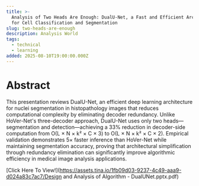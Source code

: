 ```yaml
---
title: >-
  Analysis of Two Heads Are Enough: DualU-Net, a Fast and Efficient Architecture
  for Cell Classification and Segmentation
slug: two-heads-are-enough
description: Analysis World
tags:
  - technical
  - learning
added: 2025-08-10T19:00:00.000Z
---
```


# Abstract
This presentation reviews DualU-Net, an efficient deep learning architecture for nuclei segmentation in histopathology images that reduces computational complexity by eliminating decoder redundancy. Unlike HoVer-Net's three-decoder approach, DualU-Net uses only two heads—segmentation and detection—achieving a 33% reduction in decoder-side computation from O(L × N × k² × C × 3) to O(L × N × k² × C × 2). Empirical validation demonstrates 5× faster inference than HoVer-Net while maintaining segmentation accuracy, proving that architectural simplification through redundancy elimination can significantly improve algorithmic efficiency in medical image analysis applications.

[Click Here To View!](https://assets.tina.io/1fb09d03-9237-4c49-aaa9-d024a83c7ac7/Design and Analysis of Algorithm - DualUNet.pptx.pdf)
